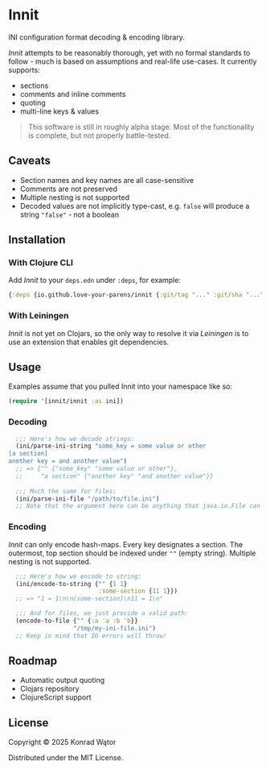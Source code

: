 # Innit

INI configuration format decoding & encoding library.

*Innit* attempts to be reasonably thorough, yet with no formal standards to follow - much is based on assumptions and real-life use-cases. It currently supports:

- sections
- comments and inline comments
- quoting
- multi-line keys & values

> This software is still in roughly alpha stage. Most of the functionality is complete, but not properly battle-tested.

## Caveats

- Section names and key names are all case-sensitive
- Comments are not preserved
- Multiple nesting is not supported
- Decoded values are not implicitly type-cast, e.g. `false` will produce a string `"false"` - not a boolean 

## Installation

### With Clojure CLI

Add *Innit* to your `deps.edn` under `:deps`, for example:

``` clojure
{:deps {io.github.love-your-parens/innit {:git/tag "..." :git/sha "..."}}}
```

### With Leiningen

*Innit* is not yet on Clojars, so the only way to resolve it via *Leiningen* is to use an extension that enables git dependencies.

## Usage

Examples assume that you pulled Innit into your namespace like so:

``` clojure
(require '[innit/innit :as ini])
```

### Decoding

``` clojure
  ;;; Here's how we decode strings:
  (ini/parse-ini-string "some_key = some value or other
[a section]
another key = and another value")
  ;; => {"" {"some_key" "some value or other"},
  ;;     "a section" {"another key" "and another value"}}
  
  ;;; Much the same for files:
  (ini/parse-ini-file "/path/to/file.ini")
  ;; Note that the argument here can be anything that java.io.File can grok.
```

### Encoding

*Innit* can only encode hash-maps. Every key designates a section. The outermost, top section should be indexed under `""` (empty string). Multiple nesting is not supported.

``` clojure
  ;;; Here's how we encode to string:
  (ini/encode-to-string {"" {1 1}
                         :some-section {11 1}})
  ;; => "1 = 1\n\n[some-section]\n11 = 1\n"

  ;;; And for files, we just provide a valid path:
  (encode-to-file {"" {:a 'a :b 'b}}
                  "/tmp/my-ini-file.ini")
  ;; Keep in mind that IO errors will throw!
```

## Roadmap

- Automatic output quoting
- Clojars repository 
- ClojureScript support

## License

Copyright © 2025 Konrad Wątor

Distributed under the MIT License.
